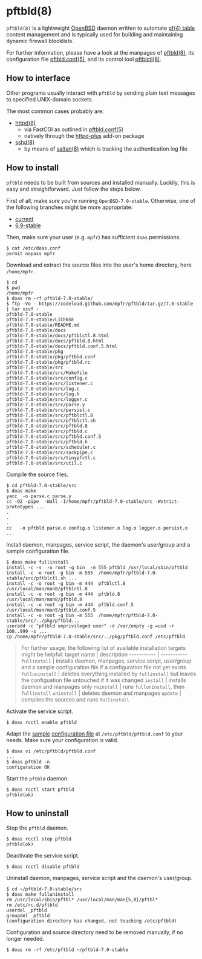 # pftbld(8)

`pftbld(8)` is a lightweight [OpenBSD](https://www.openbsd.org) daemon written to automate [pf(4) table](http://man.openbsd.org/pf.conf#TABLES) content management and is typically used for building and maintaining dynamic firewall blocklists.

For further information, please have a look at the manpages of [pftbld(8)](https://mpfr.net/man/pftbld/7.0-stable/pftbld.8.html), its configuration file [pftbld.conf(5)](https://mpfr.net/man/pftbld/7.0-stable/pftbld.conf.5.html), and its control tool [pftblctl(8)](https://mpfr.net/man/pftbld/7.0-stable/pftblctl.8.html).

## How to interface

Other programs usually interact with `pftbld` by sending plain text messages to specified UNIX-domain sockets.

The most common cases probably are:
* [httpd(8)](http://man.openbsd.org/httpd)
	* via FastCGI as outlined in [pftbld.conf(5)](https://mpfr.net/man/pftbld/7.0-stable/pftbld.conf.5.html#EXAMPLES)
	* natively through the [httpd-plus](https://github.com/mpfr/httpd-plus/tree/7.0-stable#notify-on-block) add-on package
* [sshd(8)](http://man.openbsd.org/sshd)
	* by means of [saltan(8)](https://github.com/mpfr/saltan/tree/7.0-stable) which is tracking the authentication log file

## How to install

`pftbld` needs to be built from sources and installed manually. Luckily, this is easy and straightforward. Just follow the steps below.

First of all, make sure you're running `OpenBSD-7.0-stable`. Otherwise, one of the following branches might be more appropriate:
* [current](https://github.com/mpfr/pftbld)
* [6.9-stable](https://github.com/mpfr/pftbld/tree/6.9-stable)

Then, make sure your user (e.g. `mpfr`) has sufficient `doas` permissions.

```
$ cat /etc/doas.conf
permit nopass mpfr
```

Download and extract the source files into the user's home directory, here `/home/mpfr`.

```
$ cd
$ pwd
/home/mpfr
$ doas rm -rf pftbld-7.0-stable/
$ ftp -Vo - https://codeload.github.com/mpfr/pftbld/tar.gz/7.0-stable | tar xzvf -
pftbld-7.0-stable
pftbld-7.0-stable/LICENSE
pftbld-7.0-stable/README.md
pftbld-7.0-stable/docs
pftbld-7.0-stable/docs/pftblctl.8.html
pftbld-7.0-stable/docs/pftbld.8.html
pftbld-7.0-stable/docs/pftbld.conf.5.html
pftbld-7.0-stable/pkg
pftbld-7.0-stable/pkg/pftbld.conf
pftbld-7.0-stable/pkg/pftbld.rc
pftbld-7.0-stable/src
pftbld-7.0-stable/src/Makefile
pftbld-7.0-stable/src/config.c
pftbld-7.0-stable/src/listener.c
pftbld-7.0-stable/src/log.c
pftbld-7.0-stable/src/log.h
pftbld-7.0-stable/src/logger.c
pftbld-7.0-stable/src/parse.y
pftbld-7.0-stable/src/persist.c
pftbld-7.0-stable/src/pftblctl.8
pftbld-7.0-stable/src/pftblctl.sh
pftbld-7.0-stable/src/pftbld.8
pftbld-7.0-stable/src/pftbld.c
pftbld-7.0-stable/src/pftbld.conf.5
pftbld-7.0-stable/src/pftbld.h
pftbld-7.0-stable/src/scheduler.c
pftbld-7.0-stable/src/sockpipe.c
pftbld-7.0-stable/src/tinypfctl.c
pftbld-7.0-stable/src/util.c
```

Compile the source files.

```
$ cd pftbld-7.0-stable/src
$ doas make
yacc  -o parse.c parse.y
cc -O2 -pipe  -Wall -I/home/mpfr/pftbld-7.0-stable/src -Wstrict-prototypes ...
.
.
.
cc   -o pftbld parse.o config.o listener.o log.o logger.o persist.o ...
```

Install daemon, manpages, service script, the daemon's user/group and a sample configuration file.

```
$ doas make fullinstall
install -c -s  -o root -g bin  -m 555 pftbld /usr/local/sbin/pftbld
install -c -o root -g bin -m 555  /home/mpfr/pftbld-7.0-stable/src/pftblctl.sh ...
install -c -o root -g bin -m 444  pftblctl.8 /usr/local/man/man8/pftblctl.8
install -c -o root -g bin -m 444  pftbld.8 /usr/local/man/man8/pftbld.8
install -c -o root -g bin -m 444  pftbld.conf.5 /usr/local/man/man5/pftbld.conf.5
install -c -o root -g bin -m 555  /home/mpfr/pftbld-7.0-stable/src/../pkg/pftbld...
useradd -c "pftbld unprivileged user" -d /var/empty -g =uid -r 100..999 -s ...
cp /home/mpfr/pftbld-7.0-stable/src/../pkg/pftbld.conf /etc/pftbld
```

> For further usage, the following list of available installation targets might be helpful:
> target name | description
> ----------- | -----------
> `fullinstall` | installs daemon, manpages, service script, user/group and a sample configuration file if a configuration file not yet exists
> `fulluninstall` | deletes everything installed by `fullinstall` but leaves the configuation file untouched if it was changed
> `install` | installs daemon and manpages only
> `reinstall` | runs `fulluninstall`, then `fullinstall`
> `uninstall` | deletes daemon and manpages
> `update` | compiles the sources and runs `fullinstall`

Activate the service script.

```
$ doas rcctl enable pftbld
```

Adapt the [sample](pkg/pftbld.conf) [configuration file](https://mpfr.net/man/pftbld/7.0-stable/pftbld.conf.5.html) at `/etc/pftbld/pftbld.conf` to your needs. Make sure your configuration is valid.

```
$ doas vi /etc/pftbld/pftbld.conf
...
$ doas pftbld -n
configuration OK
```

Start the `pftbld` daemon.

```
$ doas rcctl start pftbld
pftbld(ok)
```

## How to uninstall

Stop the `pftbld` daemon.

```
$ doas rcctl stop pftbld
pftbld(ok)
```

Deactivate the service script.

```
$ doas rcctl disable pftbld
```

Uninstall daemon, manpages, service script and the daemon's user/group.

```
$ cd ~/pftbld-7.0-stable/src
$ doas make fulluninstall
rm /usr/local/sbin/pftbl* /usr/local/man/man{5,8}/pftbl*
rm /etc/rc.d/pftbld
userdel _pftbld
groupdel _pftbld
(configuration directory has changed, not touching /etc/pftbld)
```

Configuration and source directory need to be removed manually, if no longer needed.

```
$ doas rm -rf /etc/pftbld ~/pftbld-7.0-stable
```
